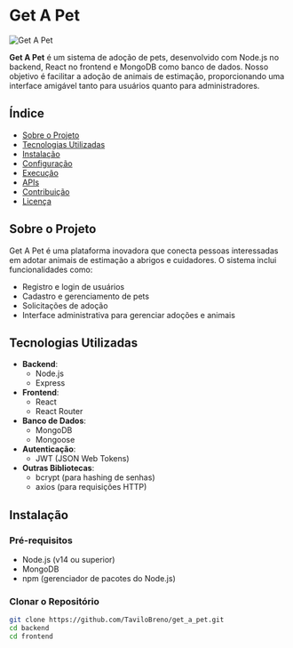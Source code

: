 # Get A Pet

![Get A Pet](https://via.placeholder.com/728x90.png?text=Get+A+Pet)

**Get A Pet** é um sistema de adoção de pets, desenvolvido com Node.js no backend, React no frontend e MongoDB como banco de dados. Nosso objetivo é facilitar a adoção de animais de estimação, proporcionando uma interface amigável tanto para usuários quanto para administradores.

## Índice

- [Sobre o Projeto](#sobre-o-projeto)
- [Tecnologias Utilizadas](#tecnologias-utilizadas)
- [Instalação](#instalação)
- [Configuração](#configuração)
- [Execução](#execução)
- [APIs](#apis)
- [Contribuição](#contribuição)
- [Licença](#licença)

## Sobre o Projeto

Get A Pet é uma plataforma inovadora que conecta pessoas interessadas em adotar animais de estimação a abrigos e cuidadores. O sistema inclui funcionalidades como:

- Registro e login de usuários
- Cadastro e gerenciamento de pets
- Solicitações de adoção
- Interface administrativa para gerenciar adoções e animais

## Tecnologias Utilizadas

- **Backend**: 
  - Node.js
  - Express
- **Frontend**: 
  - React
  - React Router
- **Banco de Dados**: 
  - MongoDB
  - Mongoose
- **Autenticação**: 
  - JWT (JSON Web Tokens)
- **Outras Bibliotecas**: 
  - bcrypt (para hashing de senhas)
  - axios (para requisições HTTP)

## Instalação

### Pré-requisitos

- Node.js (v14 ou superior)
- MongoDB
- npm (gerenciador de pacotes do Node.js)

### Clonar o Repositório

```bash
git clone https://github.com/TaviloBreno/get_a_pet.git
cd backend
cd frontend
